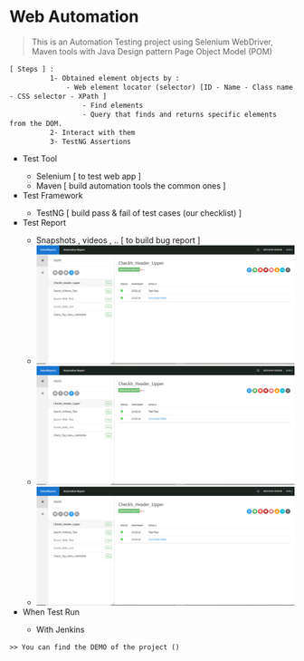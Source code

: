 # Web Automation 

> This is an Automation Testing project using Selenium WebDriver, Maven tools with Java 
> Design pattern Page Object Model (POM)

```
[ Steps ] : 
          1- Obtained element objects by :
              - Web element locator (selector) [ID - Name - Class name - CSS selector - XPath ]
                  - Find elements
                  - Query that finds and returns specific elements from the DOM.
          2- Interact with them
          3- TestNG Assertions
```
<ul type = "square">
  <li> Test Tool </li>
    <ul>
      <li> Selenium  [ to test web app ] </li>
      <li> Maven [ build automation tools the common ones ] </li>
    </ul>
  
  <li> Test Framework </li>
    <ul>
      <li> TestNG [ build pass & fail of test cases (our checklist) ]</li>
     </ul>
  
  <li> Test Report </li>
    <ul>
      <li> Snapshots , videos , .. [ to build bug report ] </li>
      <li> <img src="https://raw.githubusercontent.com/NiyraSamy/Web-automation-/main/TestReport/1.PNG"> </li>
      <li> <img src="https://raw.githubusercontent.com/NiyraSamy/Web-automation-/main/TestReport/1.PNG"> </li>
      <li> <img src="https://raw.githubusercontent.com/NiyraSamy/Web-automation-/main/TestReport/1.PNG"> </li>
     </ul>
  
  <li> When Test Run </li>
    <ul>
      <li> With Jenkins </li>
     </ul>
</ul>

```
>> You can find the DEMO of the project ()
```

